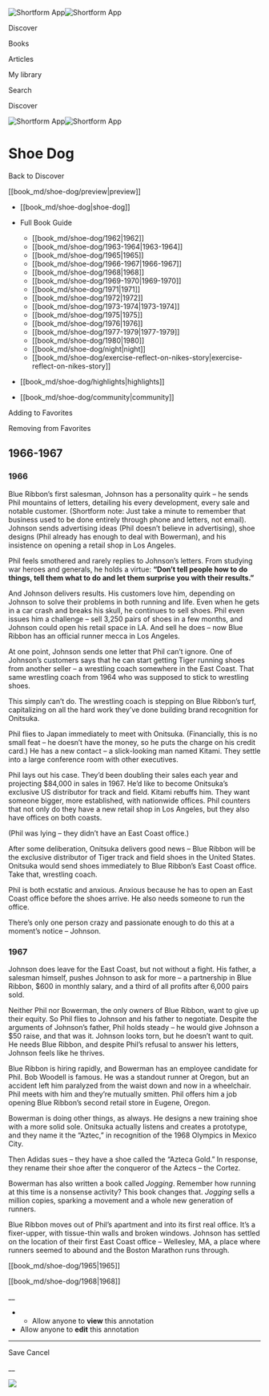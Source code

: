 ![Shortform App](/img/logo.36a2399e.svg)![Shortform App](/img/logo-dark.70c1b072.svg)

Discover

Books

Articles

My library

Search

Discover

![Shortform App](/img/logo.36a2399e.svg)![Shortform App](/img/logo-dark.70c1b072.svg)

# Shoe Dog

Back to Discover

[[book_md/shoe-dog/preview|preview]]

  * [[book_md/shoe-dog|shoe-dog]]
  * Full Book Guide

    * [[book_md/shoe-dog/1962|1962]]
    * [[book_md/shoe-dog/1963-1964|1963-1964]]
    * [[book_md/shoe-dog/1965|1965]]
    * [[book_md/shoe-dog/1966-1967|1966-1967]]
    * [[book_md/shoe-dog/1968|1968]]
    * [[book_md/shoe-dog/1969-1970|1969-1970]]
    * [[book_md/shoe-dog/1971|1971]]
    * [[book_md/shoe-dog/1972|1972]]
    * [[book_md/shoe-dog/1973-1974|1973-1974]]
    * [[book_md/shoe-dog/1975|1975]]
    * [[book_md/shoe-dog/1976|1976]]
    * [[book_md/shoe-dog/1977-1979|1977-1979]]
    * [[book_md/shoe-dog/1980|1980]]
    * [[book_md/shoe-dog/night|night]]
    * [[book_md/shoe-dog/exercise-reflect-on-nikes-story|exercise-reflect-on-nikes-story]]
  * [[book_md/shoe-dog/highlights|highlights]]
  * [[book_md/shoe-dog/community|community]]



Adding to Favorites 

Removing from Favorites 

## 1966-1967

### 1966

Blue Ribbon’s first salesman, Johnson has a personality quirk – he sends Phil mountains of letters, detailing his every development, every sale and notable customer. (Shortform note: Just take a minute to remember that business used to be done entirely through phone and letters, not email). Johnson sends advertising ideas (Phil doesn’t believe in advertising), shoe designs (Phil already has enough to deal with Bowerman), and his insistence on opening a retail shop in Los Angeles.

Phil feels smothered and rarely replies to Johnson’s letters. From studying war heroes and generals, he holds a virtue: **“Don’t tell people how to do things, tell them what to do and let them surprise you with their results.”**

And Johnson delivers results. His customers love him, depending on Johnson to solve their problems in both running and life. Even when he gets in a car crash and breaks his skull, he continues to sell shoes. Phil even issues him a challenge – sell 3,250 pairs of shoes in a few months, and Johnson could open his retail space in LA. And sell he does – now Blue Ribbon has an official runner mecca in Los Angeles.

At one point, Johnson sends one letter that Phil can’t ignore. One of Johnson’s customers says that he can start getting Tiger running shoes from another seller – a wrestling coach somewhere in the East Coast. That same wrestling coach from 1964 who was supposed to stick to wrestling shoes.

This simply can’t do. The wrestling coach is stepping on Blue Ribbon’s turf, capitalizing on all the hard work they’ve done building brand recognition for Onitsuka.

Phil flies to Japan immediately to meet with Onitsuka. (Financially, this is no small feat – he doesn’t have the money, so he puts the charge on his credit card.) He has a new contact – a slick-looking man named Kitami. They settle into a large conference room with other executives.

Phil lays out his case. They’d been doubling their sales each year and projecting $84,000 in sales in 1967. He’d like to become Onitsuka’s exclusive US distributor for track and field. Kitami rebuffs him. They want someone bigger, more established, with nationwide offices. Phil counters that not only do they have a new retail shop in Los Angeles, but they also have offices on both coasts.

(Phil was lying – they didn’t have an East Coast office.)

After some deliberation, Onitsuka delivers good news – Blue Ribbon will be the exclusive distributor of Tiger track and field shoes in the United States. Onitsuka would send shoes immediately to Blue Ribbon’s East Coast office. Take that, wrestling coach.

Phil is both ecstatic and anxious. Anxious because he has to open an East Coast office before the shoes arrive. He also needs someone to run the office.

There’s only one person crazy and passionate enough to do this at a moment’s notice – Johnson.

### 1967

Johnson does leave for the East Coast, but not without a fight. His father, a salesman himself, pushes Johnson to ask for more – a partnership in Blue Ribbon, $600 in monthly salary, and a third of all profits after 6,000 pairs sold.

Neither Phil nor Bowerman, the only owners of Blue Ribbon, want to give up their equity. So Phil flies to Johnson and his father to negotiate. Despite the arguments of Johnson’s father, Phil holds steady – he would give Johnson a $50 raise, and that was it. Johnson looks torn, but he doesn’t want to quit. He needs Blue Ribbon, and despite Phil’s refusal to answer his letters, Johnson feels like he thrives.

Blue Ribbon is hiring rapidly, and Bowerman has an employee candidate for Phil. Bob Woodell is famous. He was a standout runner at Oregon, but an accident left him paralyzed from the waist down and now in a wheelchair. Phil meets with him and they’re mutually smitten. Phil offers him a job opening Blue Ribbon’s second retail store in Eugene, Oregon.

Bowerman is doing other things, as always. He designs a new training shoe with a more solid sole. Onitsuka actually listens and creates a prototype, and they name it the “Aztec,” in recognition of the 1968 Olympics in Mexico City.

Then Adidas sues – they have a shoe called the “Azteca Gold.” In response, they rename their shoe after the conqueror of the Aztecs – the Cortez.

Bowerman has also written a book called _Jogging_. Remember how running at this time is a nonsense activity? This book changes that. _Jogging_ sells a million copies, sparking a movement and a whole new generation of runners.

Blue Ribbon moves out of Phil’s apartment and into its first real office. It’s a fixer-upper, with tissue-thin walls and broken windows. Johnson has settled on the location of their first East Coast office – Wellesley, MA, a place where runners seemed to abound and the Boston Marathon runs through.

[[book_md/shoe-dog/1965|1965]]

[[book_md/shoe-dog/1968|1968]]

__

  *   * Allow anyone to **view** this annotation
  * Allow anyone to **edit** this annotation



* * *

Save Cancel

__




![](https://bat.bing.com/action/0?ti=56018282&Ver=2&mid=9385d480-096f-4843-992c-5de508b67936&sid=f30c5e70639211ee87d33f0876d93783&vid=f30c9700639211eeb3a75d830392c94f&vids=0&msclkid=N&pi=0&lg=en-US&sw=800&sh=600&sc=24&nwd=1&tl=Shortform%20%7C%20Shoe%20Dog&p=https%3A%2F%2Fwww.shortform.com%2Fapp%2Fbook%2Fshoe-dog%2F1966-1967&r=&lt=474&evt=pageLoad&sv=1&rn=593840)
